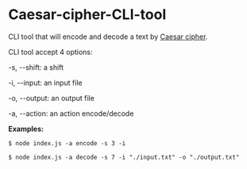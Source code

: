 # Caesar-cipher-CLI-tool

CLI tool that will encode and decode a text by [Caesar cipher](https://en.wikipedia.org/wiki/Caesar_cipher).

CLI tool accept 4 options:

-s, --shift: a shift

-i, --input: an input file

-o, --output: an output file

-a, --action: an action encode/decode

**Examples:**

`$ node index.js -a encode -s 3 -i`

`$ node index.js -a decode -s 7 -i "./input.txt" -o "./output.txt"`